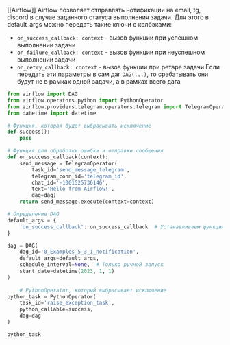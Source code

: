 [[Airflow]]
Airflow позволяет отправлять нотификации на email, tg, discord в случае заданного статуса выполнения задачи. 
Для этого в default_args можно передать такие ключи с колбэками:
- `on_success_callback: context` - вызов функции при успешном выполнении задачи
- `on_failure_callback: context` - вызов функции при неуспешном выполнении задачи
- `on_retry_callback: context` - вызов функции при ретаре задачи
Если передать эти параметры в сам даг `DAG(...)`, то срабатывать они будут не в рамках одной задачи, а в рамках всего дага
```python
from airflow import DAG
from airflow.operators.python import PythonOperator
from airflow.providers.telegram.operators.telegram import TelegramOperator
from datetime import datetime

# Функция, которая будет выбрасывать исключение
def success():
    pass

# Функция для обработки ошибки и отправки сообщения
def on_success_callback(context):
    send_message = TelegramOperator(
        task_id='send_message_telegram',
        telegram_conn_id='telegram_id',
        chat_id='-1001525736146',
        text='Hello from Airflow!',
        dag=dag)
    return send_message.execute(context=context)

# Определение DAG
default_args = {
    'on_success_callback': on_success_callback  # Устанавливаем функцию для обработки ошибки
}

dag = DAG(
    dag_id='0_Examples_5_3_1_notification',
    default_args=default_args,
    schedule_interval=None,  # Только ручной запуск
    start_date=datetime(2023, 1, 1)
)
    
    # PythonOperator, который выбрасывает исключение
python_task = PythonOperator(
    task_id='raise_exception_task',
    python_callable=success,
    dag=dag
)

python_task
```